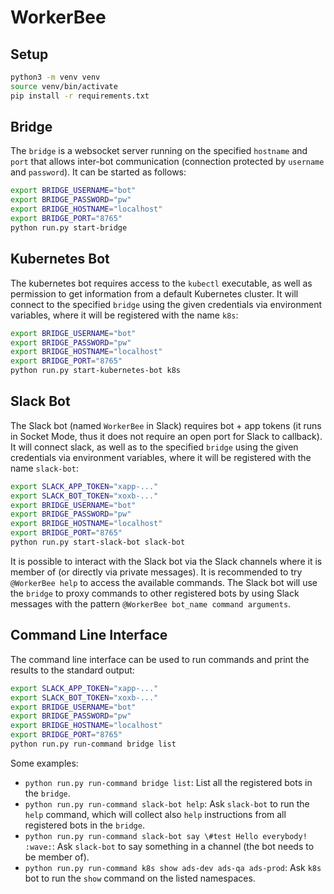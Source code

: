 # WorkerBee

## Setup

```bash
python3 -m venv venv
source venv/bin/activate
pip install -r requirements.txt
```

## Bridge

The `bridge` is a websocket server running on the specified `hostname` and `port` that allows inter-bot communication (connection protected by `username` and `password`). It can be started as follows:

```bash
export BRIDGE_USERNAME="bot"
export BRIDGE_PASSWORD="pw"
export BRIDGE_HOSTNAME="localhost"
export BRIDGE_PORT="8765"
python run.py start-bridge
```

## Kubernetes Bot

The kubernetes bot requires access to the `kubectl` executable, as well as permission to get information from a default Kubernetes cluster. It will connect to the specified `bridge` using the given credentials via environment variables, where it will be registered with the name `k8s`:

```bash
export BRIDGE_USERNAME="bot"
export BRIDGE_PASSWORD="pw"
export BRIDGE_HOSTNAME="localhost"
export BRIDGE_PORT="8765"
python run.py start-kubernetes-bot k8s
```

## Slack Bot

The Slack bot (named `WorkerBee` in Slack) requires bot + app tokens (it runs in Socket Mode, thus it does not require an open port for Slack to callback). It will connect slack, as well as to the specified `bridge` using the given credentials via environment variables, where it will be registered with the name `slack-bot`:

```bash
export SLACK_APP_TOKEN="xapp-..."
export SLACK_BOT_TOKEN="xoxb-..."
export BRIDGE_USERNAME="bot"
export BRIDGE_PASSWORD="pw"
export BRIDGE_HOSTNAME="localhost"
export BRIDGE_PORT="8765"
python run.py start-slack-bot slack-bot
```

It is possible to interact with the Slack bot via the Slack channels where it is member of (or directly via private messages). It is recommended to try `@WorkerBee help` to access the available commands. The Slack bot will use the `bridge` to proxy commands to other registered bots by using Slack messages with the pattern `@WorkerBee bot_name command arguments`.


## Command Line Interface

The command line interface can be used to run commands and print the results to the standard output:

```bash
export SLACK_APP_TOKEN="xapp-..."
export SLACK_BOT_TOKEN="xoxb-..."
export BRIDGE_USERNAME="bot"
export BRIDGE_PASSWORD="pw"
export BRIDGE_HOSTNAME="localhost"
export BRIDGE_PORT="8765"
python run.py run-command bridge list
```

Some examples:

- `python run.py run-command bridge list`: List all the registered bots in the `bridge`.
- `python run.py run-command slack-bot help`: Ask `slack-bot` to run the `help` command, which will collect also `help` instructions from all registered bots in the `bridge`.
- `python run.py run-command slack-bot say \#test Hello everybody! :wave:`: Ask `slack-bot` to say something in a channel (the bot needs to be member of).
- `python run.py run-command k8s show ads-dev ads-qa ads-prod`: Ask `k8s` bot to run the `show` command on the listed namespaces.

